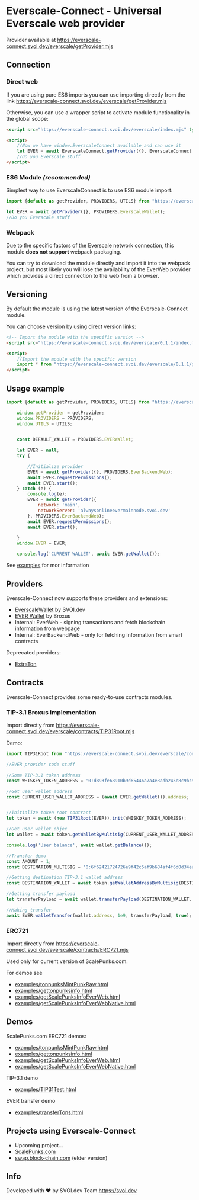 # Everscale-Connect - Universal Everscale web provider

Provider available at https://everscale-connect.svoi.dev/everscale/getProvider.mjs

## Connection

### Direct web


If you are using pure ES6 imports you can use importing directly from the link https://everscale-connect.svoi.dev/everscale/getProvider.mjs

Otherwise, you can use a wrapper script to activate module functionality in the global scope:

```html
<script src="https://everscale-connect.svoi.dev/everscale/index.mjs" type="module"></script>

<script>
    //Now we have window.EverscaleConnect available and can use it
    let EVER = await EverscaleConnect.getProvider({}, EverscaleConnect.PROVIDERS.EverscaleWallet);
    //Do you Everscale stuff
</script>
```

### ES6 Module *(recommended)*

Simplest way to use EverscaleConnect is to use ES6 module import:

```javascript
import {default as getProvider, PROVIDERS, UTILS} from "https://everscale-connect.svoi.dev/everscale/getProvider.mjs";

let EVER = await getProvider({}, PROVIDERS.EverscaleWallet);
//Do you Everscale stuff
```

### Webpack
Due to the specific factors of the Everscale network connection, this module **does not support** webpack packaging.

You can try to download the module directly and import it into the webpack project, but most likely you will lose the availability of the EverWeb provider which provides a direct connection to the web from a browser.


## Versioning

By default the module is using the latest version of the Everscale-Connect module.

You can choose version by using direct version links:

```html
<!-- Import the module with the specific version -->
<script src="https://everscale-connect.svoi.dev/everscale/0.1.1/index.mjs" type="module"></script>

<script>
    //Import the module with the specific version
    import * from "https://everscale-connect.svoi.dev/everscale/0.1.1/getProvider.mjs";
</script>
```

## Usage example

```javascript
import {default as getProvider, PROVIDERS, UTILS} from "https://everscale-connect.svoi.dev/everscale/getProvider.mjs";

    window.getProvider = getProvider;
    window.PROVIDERS = PROVIDERS;
    window.UTILS = UTILS;


    const DEFAULT_WALLET = PROVIDERS.EVERWallet;

    let EVER = null;
    try {

        //Initialize provider
        EVER = await getProvider({}, PROVIDERS.EverBackendWeb);
        await EVER.requestPermissions();
        await EVER.start();
    } catch (e) {
        console.log(e);
        EVER = await getProvider({
            network: 'main',
            networkServer: 'alwaysonlineevermainnode.svoi.dev'
        }, PROVIDERS.EverBackendWeb);
        await EVER.requestPermissions();
        await EVER.start();

    }
    window.EVER = EVER;

    console.log('CURRENT WALLET', await EVER.getWallet());
```

See [examples](examples) for mor information

## Providers

Everscale-Connect now supports these providers and extensions:

* [EverscaleWallet](https://everscalewallet.com/) by SVOI.dev
* [EVER Wallet](https://l1.broxus.com/everscale/wallet) by Broxus
* Internal: EverWeb - signing transactions and fetch blockchain information from webpage
* Internal: EverBackendWeb - only for fetching information from smart contracts

Deprecated providers:
* [ExtraTon](https://extraton.io) 

## Contracts 

Everscale-Connect provides some ready-to-use contracts modules.

### TIP-3.1 Broxus implementation
Import directly from https://everscale-connect.svoi.dev/everscale/contracts/TIP31Root.mjs

Demo:

```javascript
import TIP31Root from "https://everscale-connect.svoi.dev/everscale/contracts/TIP31Root.mjs";

//EVER provider code stuff

//Some TIP-3.1 token address
const WHISKEY_TOKEN_ADDRESS = '0:d893fe68910b9d65446a7a4e8adb245e8c9bc5d981ced60a9dd1546dca9d6500';

//Get user wallet address
const CURRENT_USER_WALLET_ADDRESS = (await EVER.getWallet()).address;


//Initialize token root contract
let token = await (new TIP31Root(EVER)).init(WHISKEY_TOKEN_ADDRESS);

//Get user wallet objec
let wallet = await token.getWalletByMultisig(CURRENT_USER_WALLET_ADDRESS);

console.log('User balance', await wallet.getBalance());

//Transfer demo
const AMOUNT = 1;
const DESTINATION_MULTISIG = '0:6f62421724726e9f42c5af9b684af4f6d0d34eab4ae5e6dfa020d706e2ad97a1';

//Getting destination TIP-3.1 wallet address
const DESTINATION_WALLET = await token.getWalletAddressByMultisig(DESTINATION_MULTISIG);

//Getting transfer payload
let transferPayload = await wallet.transferPayload(DESTINATION_WALLET, AMOUNT);

//Making transfer
await EVER.walletTransfer(wallet.address, 1e9, transferPayload, true);

```

### ERC721
Import directly from https://everscale-connect.svoi.dev/everscale/contracts/ERC721.mjs

Used only for current version of ScalePunks.com.

For demos see 
* [examples/tonpunksMintPunkRaw.html](https://everscale-connect.svoi.dev/examples/tonpunksMintPunkRaw.html)
* [examples/gettonpunksinfo.html](https://everscale-connect.svoi.dev/examples/gettonpunksinfo.html)
* [examples/getScalePunksInfoEverWeb.html](https://everscale-connect.svoi.dev/examples/getScalePunksInfoEverWeb.html)
* [examples/getScalePunksInfoEverWebNative.html](https://everscale-connect.svoi.dev/examples/getScalePunksInfoEverWebNative.html)

## Demos

ScalePunks.com ERC721 demos:
* [examples/tonpunksMintPunkRaw.html](https://everscale-connect.svoi.dev/examples/tonpunksMintPunkRaw.html)
* [examples/gettonpunksinfo.html](https://everscale-connect.svoi.dev/examples/gettonpunksinfo.html)
* [examples/getScalePunksInfoEverWeb.html](https://everscale-connect.svoi.dev/examples/getScalePunksInfoEverWeb.html)
* [examples/getScalePunksInfoEverWebNative.html](https://everscale-connect.svoi.dev/examples/getScalePunksInfoEverWebNative.html)


TIP-3.1 demo
* [examples/TIP31Test.html](https://everscale-connect.svoi.dev/examples/TIP31Test.html)

EVER transfer demo
* [examples/transferTons.html](https://everscale-connect.svoi.dev/examples/transferTons.html)

## Projects using Everscale-Connect

* Upcoming project...
* [ScalePunks.com](https://scalepunks.com)
* [swap.block-chain.com](swap.block-chain.com) (elder version)

## Info

Developed with ❤️ by SVOI.dev Team https://svoi.dev
